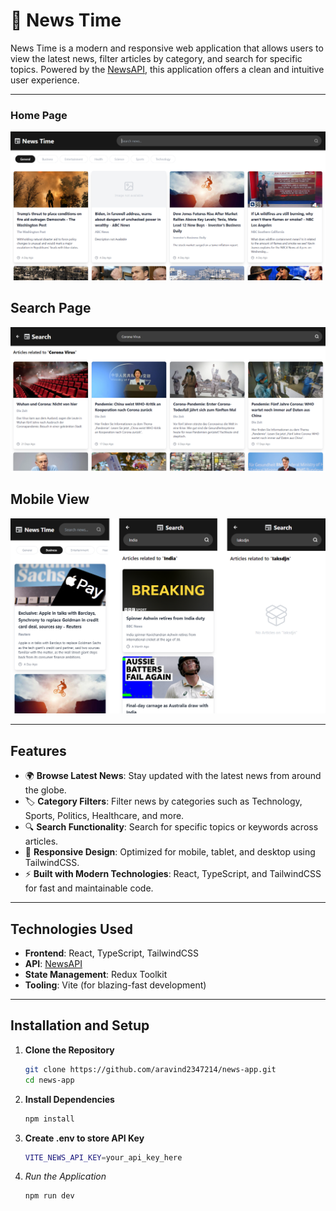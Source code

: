 # 📰 News Time

News Time is a modern and responsive web application that allows users to view the latest news, filter articles by category, and search for specific topics. Powered by the [NewsAPI](https://newsapi.org/), this application offers a clean and intuitive user experience.

---

### Home Page
![desktop-home-page](./images/homepage-desktop.png)

## Search Page
![desktop-search-page](./images/searchpage-desktop.png)

## Mobile View
![mobile-consolidated-pages](./images/mobile-consolidated-pages.png)

---

## Features

- 🌍 **Browse Latest News**: Stay updated with the latest news from around the globe.
- 🏷️ **Category Filters**: Filter news by categories such as Technology, Sports, Politics, Healthcare, and more.
- 🔍 **Search Functionality**: Search for specific topics or keywords across articles.
- 🎨 **Responsive Design**: Optimized for mobile, tablet, and desktop using TailwindCSS.
- ⚡ **Built with Modern Technologies**: React, TypeScript, and TailwindCSS for fast and maintainable code.

---

## Technologies Used

- **Frontend**: React, TypeScript, TailwindCSS
- **API**: [NewsAPI](https://newsapi.org/)
- **State Management**: Redux Toolkit
- **Tooling**: Vite (for blazing-fast development)

---

## Installation and Setup

1. **Clone the Repository**
   ```bash
   git clone https://github.com/aravind2347214/news-app.git
   cd news-app

2. **Install Dependencies**
    ```bash
    npm install

3. **Create .env to store API Key**
    ```bash
    VITE_NEWS_API_KEY=your_api_key_here

4. *Run the Application*
    ```bash
    npm run dev


